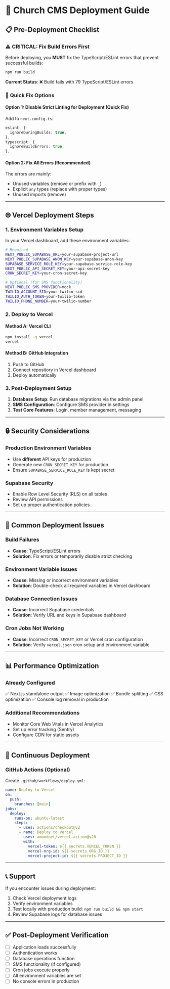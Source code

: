 # 🚀 Church CMS Deployment Guide

## 📋 Pre-Deployment Checklist

### ⚠️ **CRITICAL: Fix Build Errors First**

Before deploying, you **MUST** fix the TypeScript/ESLint errors that prevent successful builds:

```bash
npm run build
```

**Current Status**: ❌ Build fails with 79 TypeScript/ESLint errors

### 🔧 **Quick Fix Options**

#### Option 1: Disable Strict Linting for Deployment (Quick Fix)
Add to `next.config.ts`:
```typescript
eslint: {
  ignoreDuringBuilds: true,
},
typescript: {
  ignoreBuildErrors: true,
},
```

#### Option 2: Fix All Errors (Recommended)
The errors are mainly:
- Unused variables (remove or prefix with `_`)
- Explicit `any` types (replace with proper types)
- Unused imports (remove)

---

## 🌐 Vercel Deployment Steps

### 1. **Environment Variables Setup**

In your Vercel dashboard, add these environment variables:

```bash
# Required
NEXT_PUBLIC_SUPABASE_URL=your-supabase-project-url
NEXT_PUBLIC_SUPABASE_ANON_KEY=your-supabase-anon-key
SUPABASE_SERVICE_ROLE_KEY=your-supabase-service-role-key
NEXT_PUBLIC_API_SECRET_KEY=your-api-secret-key
CRON_SECRET_KEY=your-cron-secret-key

# Optional (for SMS functionality)
NEXT_PUBLIC_SMS_PROVIDER=mock
TWILIO_ACCOUNT_SID=your-twilio-sid
TWILIO_AUTH_TOKEN=your-twilio-token
TWILIO_PHONE_NUMBER=your-twilio-number
```

### 2. **Deploy to Vercel**

#### Method A: Vercel CLI
```bash
npm install -g vercel
vercel
```

#### Method B: GitHub Integration
1. Push to GitHub
2. Connect repository in Vercel dashboard
3. Deploy automatically

### 3. **Post-Deployment Setup**

1. **Database Setup**: Run database migrations via the admin panel
2. **SMS Configuration**: Configure SMS provider in settings
3. **Test Core Features**: Login, member management, messaging

---

## 🔒 Security Considerations

### **Production Environment Variables**
- Use **different** API keys for production
- Generate new `CRON_SECRET_KEY` for production
- Ensure `SUPABASE_SERVICE_ROLE_KEY` is kept secret

### **Supabase Security**
- Enable Row Level Security (RLS) on all tables
- Review API permissions
- Set up proper authentication policies

---

## 🐛 Common Deployment Issues

### **Build Failures**
- **Cause**: TypeScript/ESLint errors
- **Solution**: Fix errors or temporarily disable strict checking

### **Environment Variable Issues**
- **Cause**: Missing or incorrect environment variables
- **Solution**: Double-check all required variables in Vercel dashboard

### **Database Connection Issues**
- **Cause**: Incorrect Supabase credentials
- **Solution**: Verify URL and keys in Supabase dashboard

### **Cron Jobs Not Working**
- **Cause**: Incorrect `CRON_SECRET_KEY` or Vercel cron configuration
- **Solution**: Verify `vercel.json` cron setup and environment variable

---

## 📊 Performance Optimization

### **Already Configured**
✅ Next.js standalone output
✅ Image optimization
✅ Bundle splitting
✅ CSS optimization
✅ Console log removal in production

### **Additional Recommendations**
- Monitor Core Web Vitals in Vercel Analytics
- Set up error tracking (Sentry)
- Configure CDN for static assets

---

## 🔄 Continuous Deployment

### **GitHub Actions** (Optional)
Create `.github/workflows/deploy.yml`:
```yaml
name: Deploy to Vercel
on:
  push:
    branches: [main]
jobs:
  deploy:
    runs-on: ubuntu-latest
    steps:
      - uses: actions/checkout@v2
      - name: Deploy to Vercel
        uses: amondnet/vercel-action@v20
        with:
          vercel-token: ${{ secrets.VERCEL_TOKEN }}
          vercel-org-id: ${{ secrets.ORG_ID }}
          vercel-project-id: ${{ secrets.PROJECT_ID }}
```

---

## 📞 Support

If you encounter issues during deployment:
1. Check Vercel deployment logs
2. Verify environment variables
3. Test locally with production build: `npm run build && npm start`
4. Review Supabase logs for database issues

---

## ✅ Post-Deployment Verification

- [ ] Application loads successfully
- [ ] Authentication works
- [ ] Database operations function
- [ ] SMS functionality (if configured)
- [ ] Cron jobs execute properly
- [ ] All environment variables are set
- [ ] No console errors in production
